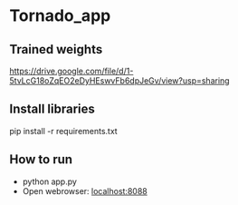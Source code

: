 # Tornado_app
## Trained weights 
  https://drive.google.com/file/d/1-5tvLcG18oZqEO2eDyHEswvFb6dpJeGv/view?usp=sharing
## Install libraries
pip install -r requirements.txt

## How to run
*  python app.py
*  Open webrowser: [localhost:8088](http://localhost:8888/)

